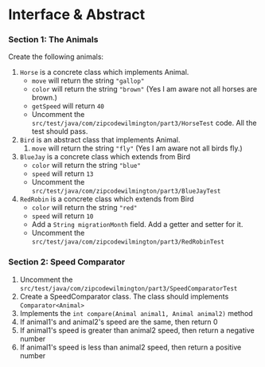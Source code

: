 # Interface & Abstract

### Section 1: The Animals
Create the following animals:
1. `Horse` is a concrete class which implements Animal.
    - `move` will return the string `"gallop"`
    - `color` will return the string `"brown"` (Yes I am aware not all horses are brown.)
    - `getSpeed` will return `40`
    - Uncomment the `src/test/java/com/zipcodewilmington/part3/HorseTest` code. All the test should pass.
2. `Bird` is an abstract class that implements Animal.
    1. `move` will return the string `"fly"` (Yes I am aware not all birds fly.)
3. `BlueJay` is a concrete class which extends from Bird
    - `color` will return the string `"blue"`
    - `speed` will return `13`
    - Uncomment the `src/test/java/com/zipcodewilmington/part3/BlueJayTest`
4. `RedRobin` is a concrete class which extends from Bird
    - `color` will return the string `"red"`
    - `speed` will return `10`
    - Add a `String migrationMonth` field. Add a getter and setter for it.
    - Uncomment the `src/test/java/com/zipcodewilmington/part3/RedRobinTest`

### Section 2: Speed Comparator
1. Uncomment the `src/test/java/com/zipcodewilmington/part3/SpeedComparatorTest`
2. Create a SpeedComparator class. The class should implements `Comparator<Animal>`
3. Implements the `int compare(Animal animal1, Animal animal2)` method
  1. If animal1's and animal2's speed are the same, then return 0
  2. If animal1's speed is greater than animal2 speed, then return a negative number
  3. If animal1's speed is less than animal2 speed, then return a positive number 
